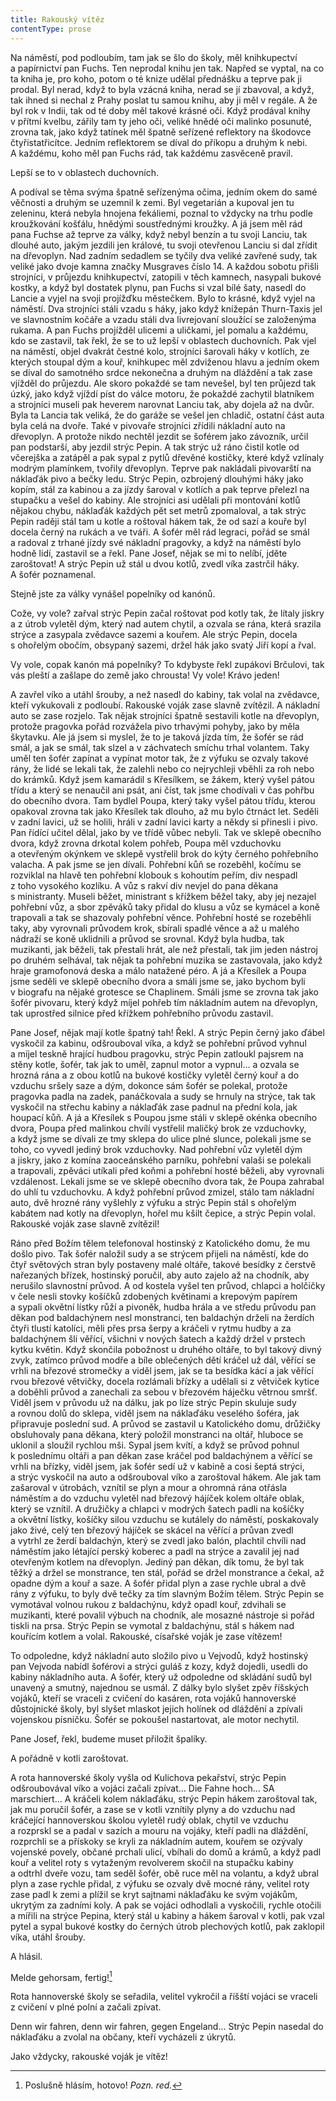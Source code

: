 ```yaml
---
title: Rakouský vítěz
contentType: prose
---
```


  

Na náměstí, pod podloubím, tam jak se šlo do školy, měl knihkupectví a papírnictví pan Fuchs. Ten neprodal knihu jen tak. Napřed se vyptal, na co ta kniha je, pro koho, potom o té knize udělal přednášku a teprve pak ji prodal. Byl nerad, když to byla vzácná kniha, nerad se jí zbavoval, a když, tak ihned si nechal z Prahy poslat tu samou knihu, aby ji měl v regále. A že byl rok v Indii, tak od té doby měl takové krásné oči. Když prodával knihy v přítmí kvelbu, zářily tam ty jeho oči, veliké hnědé oči malinko posunuté, zrovna tak, jako když tatínek měl špatně seřízené reflektory na škodovce čtyřistatřicítce. Jedním reflektorem se díval do příkopu a druhým k nebi. A každému, koho měl pan Fuchs rád, tak každému zasvěceně pravil.

Lepší se to v oblastech duchovních.

A podíval se těma svýma špatně seřízenýma očima, jedním okem do samé věčnosti a druhým se uzemnil k zemi. Byl vegetarián a kupoval jen tu zeleninu, která nebyla hnojena fekáliemi, poznal to vždycky na trhu podle kroužkování košťálu, hnědými soustřednými kroužky. A já jsem měl rád pana Fuchse až teprve za války, když nebyl benzín a tu svoji Lanciu, tak dlouhé auto, jakým jezdili jen králové, tu svoji otevřenou Lanciu si dal zřídit na dřevoplyn. Nad zadním sedadlem se tyčily dva veliké zavřené sudy, tak veliké jako dvoje kamna značky Musgraves číslo 14. A každou sobotu přišli strojníci, v průjezdu knihkupectví, zatopili v těch kamnech, nasypali bukové kostky, a když byl dostatek plynu, pan Fuchs si vzal bílé šaty, nasedl do Lancie a vyjel na svoji projížďku městečkem. Bylo to krásné, když vyjel na náměstí. Dva strojníci stáli vzadu s háky, jako když knížepán Thurn-Taxis jel ve slavnostním kočáře a vzadu stáli dva livrejovaní sloužící se založenýma rukama. A pan Fuchs projížděl ulicemi a uličkami, jel pomalu a každému, kdo se zastavil, tak řekl, že se to už lepší v oblastech duchovních. Pak vjel na náměstí, objel dvakrát čestné kolo, strojníci šarovali háky v kotlích, ze kterých stoupal dým a kouř, knihkupec měl zdviženou hlavu a jedním okem se díval do samotného srdce nekonečna a druhým na dláždění a tak zase vjížděl do průjezdu. Ale skoro pokaždé se tam nevešel, byl ten průjezd tak úzký, jako když vjíždí píst do válce motoru, že pokaždé zachytil blatníkem a strojníci museli pak heverem narovnat Lanciu tak, aby dojela až na dvůr. Byla ta Lancia tak veliká, že do garáže se vešel jen chladič, ostatní část auta byla celá na dvoře. Také v pivovaře strojníci zřídili nákladní auto na dřevoplyn. A protože nikdo nechtěl jezdit se šoférem jako závozník, určil pan podstarší, aby jezdil strýc Pepin. A tak strýc už ráno čistil kotle od včerejška a zatápěl a pak sypal z pytlů dřevěné kostičky, které když vzlínaly modrým plamínkem, tvořily dřevoplyn. Teprve pak nakládali pivovarští na náklaďák pivo a bečky ledu. Strýc Pepin, ozbrojený dlouhými háky jako kopím, stál za kabinou a za jízdy šaroval v kotlích a pak teprve přelezl na stupačku a vešel do kabiny. Ale strojníci asi udělali při montování kotlů nějakou chybu, náklaďák každých pět set metrů zpomaloval, a tak strýc Pepin raději stál tam u kotle a roštoval hákem tak, že od sazí a kouře byl docela černý na rukách a ve tváři. A šofér měl rád legraci, pořád se smál a radoval z trhané jízdy své nákladní pragovky, a když na náměstí bylo hodně lidí, zastavil se a řekl. Pane Josef, nějak se mi to nelíbí, jděte zaroštovat! A strýc Pepin už stál u dvou kotlů, zvedl víka zastrčil háky. A šofér poznamenal.

Stejně jste za války vynášel popelníky od kanónů.

Cože, vy vole? zařval strýc Pepin začal roštovat pod kotly tak, že lítaly jiskry a z útrob vyletěl dým, který nad autem chytil, a ozvala se rána, která srazila strýce a zasypala zvědavce sazemi a kouřem. Ale strýc Pepin, docela s ohořelým obočím, obsypaný sazemi, držel hák jako svatý Jiří kopí a řval.

Vy vole, copak kanón má popelníky? To kdybyste řekl zupákovi Brčulovi, tak vás pleští a zašlape do země jako chrousta! Vy vole! Krávo jeden!

A zavřel víko a utáhl šrouby, a než nasedl do kabiny, tak volal na zvědavce, kteří vykukovali z podloubí. Rakouské voják zase slavně zvítězil. A nákladní auto se zase rozjelo. Tak nějak strojníci špatně sestavili kotle na dřevoplyn, protože pragovka pořád rozvážela pivo trhavými pohyby, jako by měla škytavku. Ale já jsem si myslel, že to je taková jízda tím, že šofér se rád smál, a jak se smál, tak slzel a v záchvatech smíchu trhal volantem. Taky uměl ten šofér zapínat a vypínat motor tak, že z výfuku se ozvaly takové rány, že lidé se lekali tak, že zalehli nebo co nejrychleji vběhli za roh nebo do krámků. Když jsem kamarádil s Křesílkem, se žákem, který vyšel pátou třídu a který se nenaučil ani psát, ani číst, tak jsme chodívali v čas pohřbu do obecního dvora. Tam bydlel Poupa, který taky vyšel pátou třídu, kterou opakoval zrovna tak jako Křesílek tak dlouho, až mu bylo čtrnáct let. Seděli v zadní lavici, už se holili, hráli v zadní lavici karty a někdy si přinesli i pivo. Pan řídící učitel dělal, jako by ve třídě vůbec nebyli. Tak ve sklepě obecního dvora, když zrovna drkotal kolem pohřeb, Poupa měl vzduchovku a otevřeným okýnkem ve sklepě vystřelil brok do kýty černého pohřebního valacha. A pak jsme se jen dívali. Pohřební kůň se rozeběhl, kočímu se rozviklal na hlavě ten pohřební klobouk s kohoutím peřím, div nespadl z toho vysokého kozlíku. A vůz s rakví div nevjel do pana děkana s ministranty. Museli běžet, ministrant s křížkem běžel taky, aby jej nezajel pohřební vůz, a sbor zpěváků taky přidal do klusu a vůz se kymácel a koně trapovali a tak se shazovaly pohřební věnce. Pohřební hosté se rozeběhli taky, aby vyrovnali průvodem krok, sbírali spadlé věnce a až u malého nádraží se koně uklidnili a průvod se srovnal. Když byla hudba, tak muzikanti, jak běželi, tak přestali hrát, ale než přestali, tak jim jeden nástroj po druhém selhával, tak nějak ta pohřební muzika se zastavovala, jako když hraje gramofonová deska a málo natažené péro. A já a Křesílek a Poupa jsme seděli ve sklepě obecního dvora a smáli jsme se, jako bychom byli v biografu na nějaké grotesce se Chaplinem. Smáli jsme se zrovna tak jako šofér pivovaru, který když míjel pohřeb tím nákladním autem na dřevoplyn, tak uprostřed silnice před křížkem pohřebního průvodu zastavil.

Pane Josef, nějak mají kotle špatný tah! Řekl. A strýc Pepin černý jako ďábel vyskočil za kabinu, odšrouboval víka, a když se pohřební průvod vyhnul a míjel teskně hrající hudbou pragovku, strýc Pepin zatloukl pajsrem na stěny kotle, šofér, tak jak to uměl, zapnul motor a vypnul… a ozvala se hrozná rána a z obou kotlů na bukové kostičky vyletěl černý kouř a do vzduchu sršely saze a dým, dokonce sám šofér se polekal, protože pragovka padla na zadek, panáčkovala a sudy se hrnuly na strýce, tak tak vyskočil na střechu kabiny a náklaďák zase padnul na přední kola, jak houpací kůň. A já a Křesílek s Poupou jsme stáli v sklepě okénka obecního dvora, Poupa před malinkou chvílí vystřelil maličký brok ze vzduchovky, a když jsme se dívali ze tmy sklepa do ulice plné slunce, polekali jsme se toho, co vyvedl jediný brok vzduchovky. Nad pohřební vůz vyletěl dým a jiskry, jako z komína zaoceánského parníku, pohřební valaši se polekali a trapovali, zpěváci utíkali před koňmi a pohřební hosté běželi, aby vyrovnali vzdálenost. Lekali jsme se ve sklepě obecního dvora tak, že Poupa zahrabal do uhlí tu vzduchovku. A když pohřební průvod zmizel, stálo tam nákladní auto, dvě hrozné rány vyšlehly z výfuku a strýc Pepin stál s ohořelým kabátem nad kotly na dřevoplyn, hořel mu kšilt čepice, a strýc Pepin volal. Rakouské voják zase slavně zvítězil!

Ráno před Božím tělem telefonoval hostinský z Katolického domu, že mu došlo pivo. Tak šofér naložil sudy a se strýcem přijeli na náměstí, kde do čtyř světových stran byly postaveny malé oltáře, takové besídky z čerstvě nařezaných břízek, hostinský poručil, aby auto zajelo až na chodník, aby nerušilo slavnostní průvod. A od kostela vyšel ten průvod, chlapci a holčičky v čele nesli stovky košíčků zdobených květinami a krepovým papírem a sypali okvětní lístky růží a pivoněk, hudba hrála a ve středu průvodu pan děkan pod baldachýnem nesl monstranci, ten baldachýn drželi na žerdích čtyři tlustí katolíci, měli přes prsa šerpy a kráčeli v rytmu hudby a za baldachýnem šli věřící, všichni v nových šatech a každý držel v prstech kytku květin. Když skončila pobožnost u druhého oltáře, to byl takový divný zvyk, zatímco průvod modře a bíle oblečených dětí kráčel už dál, věřící se vrhli na březové stromečky a viděl jsem, jak se ta besídka kácí a jak věřící rvou březové větvičky, docela rozlámali břízky a udělali si z větviček kytice a doběhli průvod a zanechali za sebou v březovém háječku větrnou smršť. Viděl jsem v průvodu už na dálku, jak po líze strýc Pepin skuluje sudy a rovnou dolů do sklepa, viděl jsem na náklaďáku veselého šoféra, jak připravuje poslední sud. A průvod se zastavil u Katolického domu, drůžičky obsluhovaly pana děkana, který položil monstranci na oltář, hluboce se uklonil a sloužil rychlou mši. Sypal jsem kvítí, a když se průvod pohnul k poslednímu oltáři a pan děkan zase kráčel pod baldachýnem a věřící se vrhli na břízky, viděl jsem, jak šofér sedí už v kabině a cosi šeptá strýci, a strýc vyskočil na auto a odšrouboval víko a zaroštoval hákem. Ale jak tam zašaroval v útrobách, vznítil se plyn a mour a ohromná rána otřásla náměstím a do vzduchu vyletěl nad březový hájíček kolem oltáře oblak, který se vznítil. A družičky a chlapci v modrých šatech padli na košíčky a okvětní lístky, košíčky silou vzduchu se kutálely do náměstí, poskakovaly jako živé, celý ten březový hájíček se skácel na věřící a průvan zvedl a vytrhl ze žerdí baldachýn, který se zvedl jako balón, plachtil chvíli nad náměstím jako létající perský koberec a padl na strýce a zavalil jej nad otevřeným kotlem na dřevoplyn. Jediný pan děkan, dík tomu, že byl tak těžký a držel se monstrance, ten stál, pořád se držel monstrance a čekal, až opadne dým a kouř a saze. A šofér přidal plyn a zase rychle ubral a dvě rány z výfuku, to byly dvě tečky za tím slavným Božím tělem. Strýc Pepin se vymotával volnou rukou z baldachýnu, když opadl kouř, zdvihali se muzikanti, které povalil výbuch na chodník, ale mosazné nástroje si pořád tiskli na prsa. Strýc Pepin se vymotal z baldachýnu, stál s hákem nad kouřícím kotlem a volal. Rakouské, císařské voják je zase vítězem!

To odpoledne, když nákladní auto složilo pivo u Vejvodů, když hostinský pan Vejvoda nabídl šoférovi a strýci guláš z kozy, když dojedli, usedli do kabiny nákladního auta. A šofér, který už odpoledne od skládání sudů byl unavený a smutný, najednou se usmál. Z dálky bylo slyšet zpěv říšských vojáků, kteří se vraceli z cvičení do kasáren, rota vojáků hannoverské důstojnické školy, byl slyšet mlaskot jejich holínek od dláždění a zpívali vojenskou písničku. Šofér se pokoušel nastartovat, ale motor nechytil.

Pane Josef, řekl, budeme muset přiložit špalíky.

A pořádně v kotli zaroštovat.

A rota hannoverské školy vyšla od Kulichova pekařství, strýc Pepin odšroubovával víko a vojáci začali zpívat… Die Fahne hoch… SA marschiert… A kráčeli kolem náklaďáku, strýc Pepin hákem zaroštoval tak, jak mu poručil šofér, a zase se v kotli vznítily plyny a do vzduchu nad kráčející hannoverskou školou vyletěl rudý oblak, chytil ve vzduchu a rozprskl se a padal v sazích a mouru na vojáky, kteří padli na dláždění, rozprchli se a přískoky se kryli za nákladním autem, kouřem se ozývaly vojenské povely, občané prchali ulicí, vbíhali do domů a krámů, a když padl kouř a velitel roty s vytaženým revolverem skočil na stupačku kabiny a odtrhl dveře vozu, tam seděl šofér, obě ruce měl na volantu, a když ubral plyn a zase rychle přidal, z výfuku se ozvaly dvě mocné rány, velitel roty zase padl k zemi a plížil se kryt sajtnami náklaďáku ke svým vojákům, ukrytým za zadními koly. A pak se vojáci odhodlali a vyskočili, rychle otočili a mířili na strýce Pepina, který stál u kabiny a hákem šaroval v kotli, pak vzal pytel a sypal bukové kostky do černých útrob plechových kotlů, pak zaklopil víka, utáhl šrouby.

A hlásil.

Melde gehorsam, fertig![^2]

Rota hannoverské školy se seřadila, velitel vykročil a říšští vojáci se vraceli z cvičení v plné polní a začali zpívat.

Denn wir fahren, denn wir fahren, gegen Engeland… Strýc Pepin nasedal do náklaďáku a zvolal na občany, kteří vycházeli z úkrytů.

Jako vždycky, rakouské voják je vítěz!

  

[^2]: Poslušně hlásím, hotovo! _Pozn. red._

